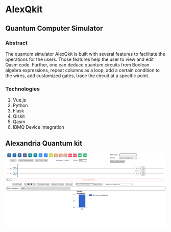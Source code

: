 # AlexQkit

## Quantum Computer Simulator 


### **Abstract**
The quantum simulator AlexQkit is built with several features to facilitate the operations for the users. Those features help the user to view and edit Qasm code. Further, one can deduce quantum circuits from Boolean algebra expressions, repeat columns as a loop, add a certain condition to the wires, add customized gates, trace the circuit at a specific point.

### Technologies
1. Vue.js 
2. Python 
3. Flask 
4. Qiskit
5. Qasm
6. IBMQ Device Integration




## Alexandria Quantum kit 
<img  src="https://github.com/MarioMonir/AlexQkit/blob/master/client/src/assets/AlexQkit.jpg" alt="AlexQkit Quantum simulator" >
